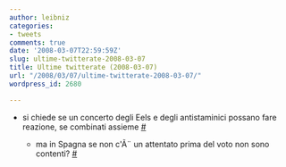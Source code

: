```yaml
---
author: leibniz
categories:
- tweets
comments: true
date: '2008-03-07T22:59:59Z'
slug: ultime-twitterate-2008-03-07
title: Ultime twitterate (2008-03-07)
url: "/2008/03/07/ultime-twitterate-2008-03-07/"
wordpress_id: 2680

---
```

* si chiede se un concerto degli Eels e degli antistaminici possano fare reazione, se combinati assieme [#](https://twitter.com/leibniz/statuses/767994684)

	
  * ma in Spagna se non c'Ã¨ un attentato prima del voto non sono contenti? [#](https://twitter.com/leibniz/statuses/768042309)


